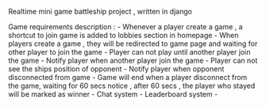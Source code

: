 Realtime mini game battleship project , written in django 

Game requirements description :
    - Whenever a player create a game , a shortcut to join game is added to lobbies section in homepage
    - When players create a game , they will be redirected to game page and waiting for other player to join the game 
    - Player can not play until another player join the game 
    - Notify player when another player join the game 
    - Player can not see the ships position of opponent
    - Notify player when opponent disconnected from game 
    - Game will end when a player disconnect from the game, waiting for 60 secs notice , after 60 secs , the player who stayed will be marked as winner 
    - Chat system 
    - Leaderboard system
    - 
